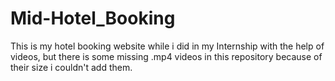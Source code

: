 # Mid-Hotel_Booking
This is my hotel booking website while i did in my Internship with the help of videos, but there is some missing .mp4 videos in this repository because of their size i couldn't add them.
